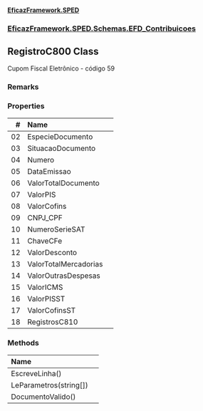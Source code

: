 #### [EficazFramework.SPED](EficazFrameworkSPED.md 'EficazFramework SPED')
### [EficazFramework.SPED.Schemas.EFD_Contribuicoes](EficazFramework.SPED.Schemas.EFD_Contribuicoes.md 'EficazFramework.SPED.Schemas.EFD_Contribuicoes')

## RegistroC800 Class

Cupom Fiscal Eletrônico - código 59

### Remarks
### Properties

| # | Name | |
| ---: | :--- | :--- |
| 02 | EspecieDocumento |  |
| 03 | SituacaoDocumento |  |
| 04 | Numero |  |
| 05 | DataEmissao |  |
| 06 | ValorTotalDocumento |  |
| 07 | ValorPIS |  |
| 08 | ValorCofins |  |
| 09 | CNPJ_CPF |  |
| 10 | NumeroSerieSAT |  |
| 11 | ChaveCFe |  |
| 12 | ValorDesconto |  |
| 13 | ValorTotalMercadorias |  |
| 14 | ValorOutrasDespesas |  |
| 15 | ValorICMS |  |
| 16 | ValorPISST |  |
| 17 | ValorCofinsST |  |
| 18 | RegistrosC810 |  |
### Methods

| Name | |
| :--- | :--- |
| EscreveLinha() |  |
| LeParametros(string[]) |  |
| DocumentoValido() |  |
